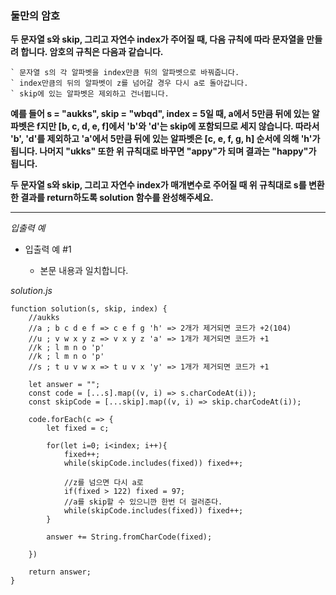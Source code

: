 ### 둘만의 암호

**두 문자열 s와 skip, 그리고 자연수 index가 주어질 때, 다음 규칙에 따라 문자열을 만들려 합니다. 암호의 규칙은 다음과 같습니다.**

```
` 문자열 s의 각 알파벳을 index만큼 뒤의 알파벳으로 바꿔줍니다.
` index만큼의 뒤의 알파벳이 z를 넘어갈 경우 다시 a로 돌아갑니다.
` skip에 있는 알파벳은 제외하고 건너뜁니다.
```

**예를 들어 s = "aukks", skip = "wbqd", index = 5일 때, a에서 5만큼 뒤에 있는 알파벳은 f지만 [b, c, d, e, f]에서 'b'와 'd'는 skip에 포함되므로 세지 않습니다. 따라서 'b', 'd'를 제외하고 'a'에서 5만큼 뒤에 있는 알파벳은 [c, e, f, g, h] 순서에 의해 'h'가 됩니다. 나머지 "ukks" 또한 위 규칙대로 바꾸면 "appy"가 되며 결과는 "happy"가 됩니다.**

**두 문자열 s와 skip, 그리고 자연수 index가 매개변수로 주어질 때 위 규칙대로 s를 변환한 결과를 return하도록 solution 함수를 완성해주세요.**

---

_입출력 예_

- 입출력 예 #1

  - 본문 내용과 일치합니다.

_solution.js_

```
function solution(s, skip, index) {
    //aukks
    //a ; b c d e f => c e f g 'h' => 2개가 제거되면 코드가 +2(104)
    //u ; v w x y z => v x y z 'a' => 1개가 제거되면 코드가 +1
    //k ; l m n o 'p'
    //k ; l m n o 'p'
    //s ; t u v w x => t u v x 'y' => 1개가 제거되면 코드가 +1

    let answer = "";
    const code = [...s].map((v, i) => s.charCodeAt(i));
    const skipCode = [...skip].map((v, i) => skip.charCodeAt(i));

    code.forEach(c => {
        let fixed = c;

        for(let i=0; i<index; i++){
            fixed++;
            while(skipCode.includes(fixed)) fixed++;

            //z를 넘으면 다시 a로
            if(fixed > 122) fixed = 97;
            //a를 skip할 수 있으니깐 한번 더 걸러준다.
            while(skipCode.includes(fixed)) fixed++;
        }

        answer += String.fromCharCode(fixed);

    })

    return answer;
}
```
